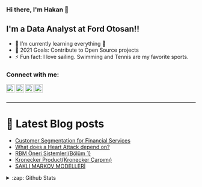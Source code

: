 ### Hi there, I'm Hakan 👋


## I'm a Data Analyst at Ford Otosan!!

- 🌱 I’m currently learning everything 🤣
- 🥅 2021 Goals: Contribute to Open Source projects
- ⚡ Fun fact: I love sailing. Swimming and Tennis are my favorite sports.

### Connect with me:

[<img align="left" alt="codeSTACKr | LinkedIn" width="22px" src="https://cdn.jsdelivr.net/npm/simple-icons@v3/icons/linkedin.svg" />][linkedin]
[<img align="left" alt="codeSTACKr | Instagram" width="22px" src="https://cdn.jsdelivr.net/npm/simple-icons@v3/icons/instagram.svg" />][instagram]
[<img align="left" alt="codeSTACKr | Instagram" width="22px" src="https://cdn.jsdelivr.net/npm/simple-icons@3.13.0/icons/medium.svg" />][medium]
[<img align="left" alt="codeSTACKr | Instagram" width="22px" src="https://cdn.jsdelivr.net/npm/simple-icons@3.13.0/icons/vsco.svg" />][vsco]

<br />
<br />

---

# 📕 Latest Blog posts
<!-- BLOG-POST-LIST:START -->
- [Customer Segmentation for Financial Services](https://hakanateslii.medium.com/customer-segmentation-for-financial-services-58fbfc417669?source=rss-bc6cb6ba9a57------2)
- [What does a Heart Attack depend on?](https://hakanateslii.medium.com/what-does-a-heart-attack-depend-on-8f6192503174?source=rss-bc6cb6ba9a57------2)
- [RBM Öneri Sistemleri(Bölüm 1)](https://hakanateslii.medium.com/rbm-%C3%B6neri-sistemleri-b%C3%B6l%C3%BCm-1-13073539afdb?source=rss-bc6cb6ba9a57------2)
- [Kronecker Product(Kronecker Çarpımı)](https://hakanateslii.medium.com/kronecker-product-kronecker-%C3%A7arp%C4%B1m%C4%B1-d71dec9fed4b?source=rss-bc6cb6ba9a57------2)
- [SAKLI MARKOV MODELLERİ](https://hakanateslii.medium.com/sakli-markov-modelleri%CC%87-67b0e74c422c?source=rss-bc6cb6ba9a57------2)
<!-- BLOG-POST-LIST:END -->


<details>
    <summary>:zap: Github Stats</summary>

    <img align="left" alt="haknaatesli's Github Stats" src="https://https://github-readme-stats-hakanatesli.vercel.app/api/username=hakanatesli&show_icons=true&hide_border=true" />

</details>

[instagram]: https://www.instagram.com/hakanaatesli/
[linkedin]: https://www.linkedin.com/in/hakanatesli/
[medium]: https://medium.com/@hakanateslii
[vsco]: https://vsco.co/hakanaatesli/gallery

